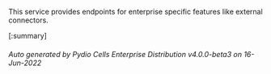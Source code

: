






This service provides endpoints for enterprise specific features like external connectors.

[:summary]

###### Auto generated by Pydio Cells Enterprise Distribution v4.0.0-beta3 on 16-Jun-2022
